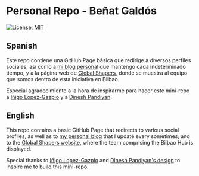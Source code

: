 # Personal Repo - Beñat Galdós

[![License: MIT](https://img.shields.io/badge/License-MIT-yellow.svg)](https://opensource.org/licenses/MIT)

## Spanish

Este repo contiene una GitHub Page básica que redirige a diversos perfiles sociales, así como a [mi blog personal](https://www.bennytacora.com/es/)
que mantengo cada indeterminado tiempo, y a la página web de [Global Shapers](https://www.globalshapers.org/hubs/bilbao-hub), donde se muestra al
equipo que somos dentro de esta iniciativa en Bilbao.

Especial agradecimiento a la hora de inspirarme para hacer este mini-repo a [Iñigo Lopez-Gazpio](https://github.com/lgazpio/lgazpio.github.io) y
a [Dinesh Pandiyan](https://github.com/flexdinesh/dev-landing-page).

## English

This repo contains a basic GitHub Page that redirects to various social profiles, as well as to [my personal blog](https://www.bennytacora.com/en/)
that I update every sometimes, and to the [Global Shapers website](https://www.globalshapers.org/hubs/bilbao-hub), where the team comprising the
Bilbao Hub is displayed.

Special thanks to [Iñigo Lopez-Gazpio](https://github.com/lgazpio/lgazpio.github.io) and [Dinesh Pandiyan's design](https://github.com/flexdinesh/dev-landing-page)
to inspire me to build this mini-repo.
